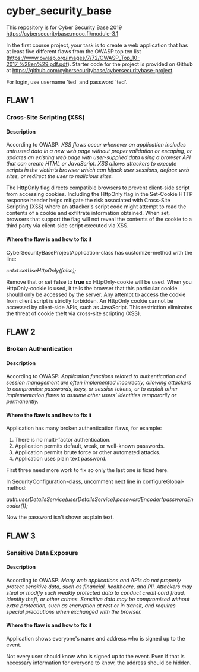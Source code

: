 # cyber_security_base

This repository is for Cyber Security Base 2019 https://cybersecuritybase.mooc.fi/module-3.1 

In the first course project, your task is to create a web application that has at least five different flaws from the OWASP top ten list (https://www.owasp.org/images/7/72/OWASP_Top_10-2017_%28en%29.pdf.pdf). Starter code for the project is provided on Github at https://github.com/cybersecuritybase/cybersecuritybase-project.

For login, use username 'ted' and password 'ted'.

## FLAW 1

### Cross-Site Scripting (XSS)

#### Description

According to OWASP: *XSS flaws occur whenever an application includes untrusted data in a new web page without proper validation or escaping, or updates an existing web page with user-supplied data using a browser API that can create HTML or JavaScript. XSS allows attackers to execute scripts in the victim’s browser which can hijack user sessions, deface web sites, or redirect the user to malicious sites.*


The HttpOnly flag directs compatible browsers to prevent client-side script from accessing cookies. Including the HttpOnly flag in the Set-Cookie HTTP response header helps mitigate the risk associated with Cross-Site Scripting (XSS) where an attacker's script code might attempt to read the contents of a cookie and exfiltrate information obtained. When set, browsers that support the flag will not reveal the contents of the cookie to a third party via client-side script executed via XSS. 


#### Where the flaw is and how to fix it

CyberSecurityBaseProjectApplication-class has customize-method with the line: 

*cntxt.setUseHttpOnly(false);*

Remove that or set **false** to **true** so HttpOnly-cookie will be used. When you HttpOnly-cookie is used, it tells the browser that this particular cookie should only be accessed by the server. Any attempt to access the cookie from client script is strictly forbidden. An HttpOnly cookie cannot be accessed by client-side APIs, such as JavaScript. This restriction eliminates the threat of cookie theft via cross-site scripting (XSS).

## FLAW 2

### Broken Authentication

#### Description

According to OWASP: *Application functions related to authentication and session management are often implemented incorrectly, allowing attackers to compromise passwords, keys, or session tokens, or to exploit other implementation flaws to assume other users’ identities temporarily or permanently.*

#### Where the flaw is and how to fix it

Application has many broken authentication flaws, for example:
1) There is no multi-factor authentication.
2) Application permits default, weak, or well-known passwords.
3) Application permits brute force or other automated attacks.
4) Application uses plain text password.

First three need more work to fix so only the last one is fixed here.

In SecurityConfiguration-class, uncomment next line in configureGlobal-method:

*auth.userDetailsService(userDetailsService).passwordEncoder(passwordEncoder());*

Now the password isn't shown as plain text.

## FLAW 3

### Sensitive Data Exposure

#### Description

According to OWASP: *Many web applications and APIs do not properly protect sensitive data, such as financial, healthcare, and PII. Attackers may steal or modify such weakly protected data to conduct credit card fraud, identity theft, or other crimes. Sensitive data may be compromised without extra protection, such as encryption at rest or in transit, and requires special precautions when exchanged with the browser.*

#### Where the flaw is and how to fix it

Application shows everyone's name and address who is signed up to the event.

Not every user should know who is signed up to the event. Even if that is necessary information for everyone to know, the address should be hidden.


